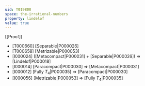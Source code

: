 ```yaml
---
uid: T019800
space: the-irrational-numbers
property: lindelof
value: true
---
```

[[Proof]]

* [T000660] [Separable|P000026]
* [T000658] [Metrizable|P000053]
* [I000024] ([Metacompact|P000031] + [Separable|P000026]) => [Lindelof|P000018]
* [I000014] [Paracompact|P000030] => [Metacompact|P000031]
* [I000012] [Fully $T_4$|P000035] => [Paracompact|P000030]
* [I000056] [Metrizable|P000053] => [Fully $T_4$|P000035]

